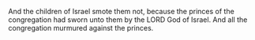 And the children of Israel smote them not, because the princes of the congregation had sworn unto them by the LORD God of Israel. And all the congregation murmured against the princes.
